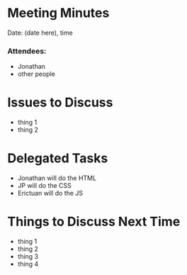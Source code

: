 # Meeting Minutes
Date: (date here), time

### Attendees:
- Jonathan
- other people

# Issues to Discuss
- thing 1
- thing 2

# Delegated Tasks
- Jonathan will do the HTML
- JP will do the CSS
- Erictuan will do the JS

# Things to Discuss Next Time
- thing 1
- thing 2
- thing 3
- thing 4
